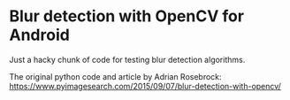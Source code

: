 # Blur detection with OpenCV for Android

Just a hacky chunk of code for testing blur detection algorithms.

The original python code and article by Adrian Rosebrock:<br>
https://www.pyimagesearch.com/2015/09/07/blur-detection-with-opencv/
